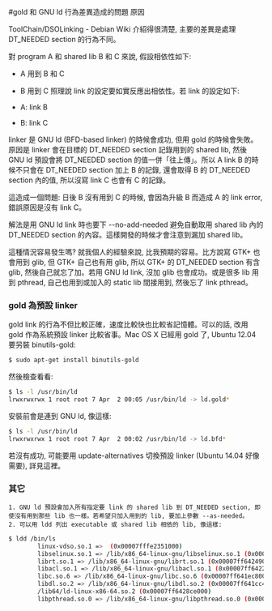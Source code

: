 #gold 和 GNU ld 行為差異造成的問題
原因

ToolChain/DSOLinking - Debian Wiki 介紹得很清楚, 主要的差異是處理 DT_NEEDED section 的行為不同。

對 program A 和 shared lib B 和 C 來說, 假設相依性如下:

- A 用到 B 和 C
- B 用到 C
照理說 link 的設定要如實反應出相依性。若 link 的設定如下:

- A: link B
- B: link C

linker 是 GNU ld (BFD-based linker) 的時候會成功, 但用 gold 的時候會失敗。原因是 linker 會在目標的 DT_NEEDED section 記錄用到的 shared lib, 然後 GNU ld 預設會將 DT_NEEDED section 的值一併「往上傳」。所以 A link B 的時候不只會在 DT_NEEDED section 加上 B 的記錄, 還會取得 B 的 DT_NEEDED section 內的值, 所以沒寫 link C 也會有 C 的記錄。

這造成一個問題: 日後 B 沒有用到 C 的時候, 會因為升級 B 而造成 A 的 link error, 錯誤原因是沒有 link C。

解法是用 GNU ld link 時也要下 --no-add-needed 避免自動取用 shared lib 內的 DT_NEEDED section 的內容。這樣開發的時候才會注意到漏加 shared lib。

這種情況容易發生嗎? 就我個人的經驗來說, 比我預期的容易。比方說寫 GTK+ 也會用到 glib, 但 GTK+ 自己也有用 glib, 所以 GTK+ 的 DT_NEEDED section 有含 glib, 然後自己就忘了加。若用 GNU ld link, 沒加 glib 也會成功。或是很多 lib 用到 pthread, 自己也用到或加入的 static lib 間接用到, 然後忘了 link pthread。

###  gold 為預設 linker

gold link 的行為不但比較正確，速度比較快也比較省記憶體。可以的話, 改用 gold 作為系統預設 linker 比較省事。Mac OS X 已經用 gold 了, Ubuntu 12.04 要另裝 binutils-gold:
```sh
$ sudo apt-get install binutils-gold
```
然後檢查看看:
```sh
$ ls -l /usr/bin/ld
lrwxrwxrwx 1 root root 7 Apr  2 00:05 /usr/bin/ld -> ld.gold*
```
安裝前會是連到 GNU ld, 像這樣:
```sh
$ ls -l /usr/bin/ld
lrwxrwxrwx 1 root root 7 Apr  2 00:02 /usr/bin/ld -> ld.bfd*
```
若沒有成功, 可能要用 update-alternatives 切換預設 linker (Ubuntu 14.04 好像需要), 詳見這裡。

### 其它
```
1. GNU ld 預設會加入所有指定要 link 的 shared lib 到 DT_NEEDED section, 即使沒有用到那些 lib 也一樣。若希望只加入用到的 lib, 要加上參數 --as-needed。
2. 可以用 ldd 列出 executable 或 shared lib 相依的 lib, 像這樣:
```
```sh
$ ldd /bin/ls
        linux-vdso.so.1 =>  (0x00007fffe2351000)
        libselinux.so.1 => /lib/x86_64-linux-gnu/libselinux.so.1 (0x00007ff642698000)
        librt.so.1 => /lib/x86_64-linux-gnu/librt.so.1 (0x00007ff642490000)
        libacl.so.1 => /lib/x86_64-linux-gnu/libacl.so.1 (0x00007ff642287000)
        libc.so.6 => /lib/x86_64-linux-gnu/libc.so.6 (0x00007ff641ec8000)
        libdl.so.2 => /lib/x86_64-linux-gnu/libdl.so.2 (0x00007ff641cc4000)
        /lib64/ld-linux-x86-64.so.2 (0x00007ff6428ce000)
        libpthread.so.0 => /lib/x86_64-linux-gnu/libpthread.so.0 (0x00007ff641aa6000)
```
